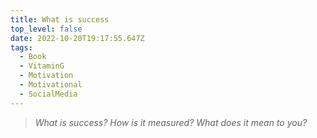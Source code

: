 ```yaml
---
title: What is success
top_level: false
date: 2022-10-20T19:17:55.647Z
tags:
  - Book
  - VitaminG
  - Motivation
  - Motivational
  - SocialMedia
---
```

> *What is success? How is it measured? What does it mean to you?*